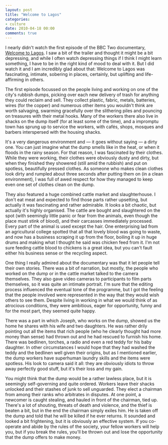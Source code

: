 ```yaml
---
layout: post
title: "Welcome to Lagos"
categories:
- culture
date: 2010-04-18 00:00
comments: true
---
```


<p>I nearly didn't watch the first episode of the BBC Two documentary, <a href="http://www.bbc.co.uk/programmes/b00s3vdm">Welcome to Lagos</a>. I saw a bit of the trailer and thought it might be a bit depressing, and while I often watch depressing things if I think I might learn something, I have to be in the right kind of mood to deal with it. But I did watch it and I am incredibly glad about that: Welcome to Lagos was fascinating, intimate, sobering in places, certainly, but uplifting and life-affirming in others.</p>

<p>The first episode focussed on the people living and working on one of the city's rubbish dumps, picking over each new delivery of trash for anything they could reclaim and sell. They collect plastic, fabric, metals, batteries, wires (for the copper) and numerous other items you wouldn't think are worth salvaging, swarming gracefully over the slithering piles and pouncing on treasures with their metal hooks. Many of the workers there also live in shacks on the dump itself (for at least some of the time), and a impromptu town has sprung up to service the workers, with caf&eacute;s, shops, mosques and barbers interspersed with the housing shacks.</p>

<p>It's a very dangerous environment and &mdash; it goes without saying &mdash; a dirty one. You can just imagine what the dump smells like in the heat, or when it floods in the rainy season. For that reason, I was fascinated by their clothes. While they were working, their clothes were obviously dusty and dirty, but when they finished they showered (still amid the rubbish) and put on spotless, beautifully pressed clothes. As someone who makes clean clothes look dirty and rumpled about three seconds after putting them on (in a clean environment), I was full of awed respect for how they managed to keep even one set of clothes clean on the dump.</p>



<p>They also featured a huge combined cattle market and slaughterhouse. I don't eat meat and expected to find those parts rather upsetting, but actually it was fascinating and rather admirable. It looks a bit chaotic, but actually it's highly organised. The cattle are bought and slaughtered on the spot (with seemingly little panic or fear from the animals, even though the place must stink of blood), and their carcasses immediately processed. Every part of the animal is used except the hair. One enterprising lad from an agricultural college spotted that all that lovely blood was going to waste, and now has a business scraping it up from the floor, boiling it up in huge drums and making what I thought he said was chicken feed from it. I'm not sure feeding cattle blood to chickens is a great idea, but you can't fault either his business sense or the recycling aspect.</p>

<p>One thing I really admired about the documentary was that it let people tell their own stories. There was a bit of narration, but mostly, the people who worked on the dump or in the cattle market talked to the camera themselves. They also gave video cameras to participants to film parts themselves, so it was quite an intimate portrait. I'm sure that the editing process influenced the eventual tone of the programme, but I got the feeling that the people involved were represented in the way that they would wish others to see them. Despite living in working in what we would think of as atrocious conditions, they were ambitious, eager for opportunity, funny and for the most part, they seemed quite happy.</p>

<p>There was a part in which Joseph, who works on the dump, showed us the home he shares with his wife and two daughters. He was rather drily pointing out all the items that rich people (who he clearly thought had more money than sense) had thrown out and he had rescued to furnish his home. There was bedlinen, torches, a radio and even a red teddy for his baby daughter. In other circumstances I would hope that they had washed the teddy and the bedlinen well given their origins, but as I mentioned earlier, the dump workers have superhuman laundry skills and the items were spotless. His look to camera said it all: they are obviously idiots to throw away perfectly good stuff, but it's their loss and my gain.</p>

<p>You might think that the dump would be a rather lawless place, but it is seemingly self-governing and quite ordered. Workers leave their shacks unlocked and their stashes of junk to sell unguarded. They elect a chairman from among their ranks who arbitrates in disputes. At one point, a newcomer is caught stealing, and hauled in  front of the chairman, tied up. There's a lot of shouting, threats of death and violence, and the thief is beaten a bit, but in the end the chairman simply exiles him. He is taken off the dump and told that he will be killed if he ever returns. It sounded and looked a bit frightening, but it is obviously an effective system. If you co-operate and abide by the rules of the society, your fellow workers will help you, but if you break the rules, you'll be thrown out and lose the opportunity that the dump offers to make money.</p>
